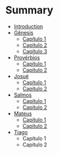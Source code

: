 # Summary

* [Introduction](README.md)
* [Gênesis](genesis/README.md)
   * [Capítulo 1](genesis/capitulo_1.md)
   * [Capítulo 2](genesis/capitulo_2.md)
   * [Capítulo 3](genesis/capitulo_3.md)
* [Provérbios](proverbios/README.md)
   * [Capítulo 1](proverbios/capitulo_1.md)
   * [Capítulo 2](proverbios/capitulo_2.md)
* [Josué](josue/README.md)
   * [Capítulo 1](josue/capitulo_1.md)
   * [Capítulo 2](josue/capitulo_2.md)
* [Salmos](salmos/README.md)
   * [Capítulo 1](salmos/capitulo_1.md)
   * [Capítulo 2](salmos/capitulo_2.md)
* [Mateus](mateus/README.md)
   * [Capítulo 1](mateus/capitulo_1.md)
   * [Capítulo 2](mateus/capitulo_2.md)
* [Tiago](tiago/README.md)
   * Capítulo 1
   * Capítulo 2

